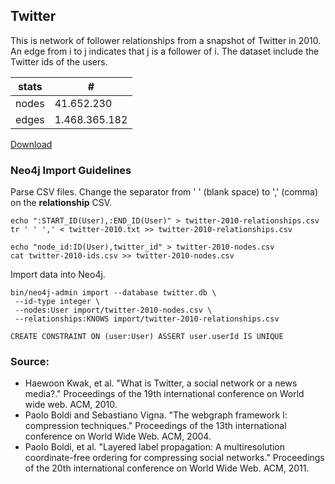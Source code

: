 ## Twitter

This is network of follower relationships from a snapshot of Twitter in 2010. An edge from i to j indicates that j is a follower of i. The dataset include the Twitter ids of the users.

|  stats     | #             |
| ---------- | ------------- |
| nodes      | 41.652.230    |
| edges      | 1.468.365.182 |


[Download](https://snap.stanford.edu/data/twitter-2010.html)

### Neo4j Import Guidelines

Parse CSV files.  Change the separator from ' ' (blank space) to ',' (comma) on the **relationship** CSV.
```
echo ":START_ID(User),:END_ID(User)" > twitter-2010-relationships.csv
tr ' ' ',' < twitter-2010.txt >> twitter-2010-relationships.csv

echo "node_id:ID(User),twitter_id" > twitter-2010-nodes.csv
cat twitter-2010-ids.csv >> twitter-2010-nodes.csv
```

Import data into Neo4j.
```
bin/neo4j-admin import --database twitter.db \
 --id-type integer \
 --nodes:User import/twitter-2010-nodes.csv \
 --relationships:KNOWS import/twitter-2010-relationships.csv
```

```
CREATE CONSTRAINT ON (user:User) ASSERT user.userId IS UNIQUE
```

### Source:

* Haewoon Kwak, et al. "What is Twitter, a social network or a news media?." Proceedings of the 19th international conference on World wide web. ACM, 2010.
* Paolo Boldi and Sebastiano Vigna. "The webgraph framework I: compression techniques." Proceedings of the 13th international conference on World Wide Web. ACM, 2004.
* Paolo Boldi, et al. "Layered label propagation: A multiresolution coordinate-free ordering for compressing social networks." Proceedings of the 20th international conference on World Wide Web. ACM, 2011.
